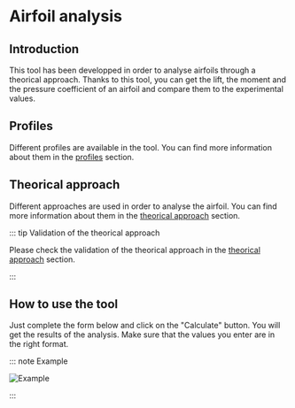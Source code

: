# Airfoil analysis <Badge type="tip" text="^1.1.0" />

## Introduction

This tool has been developped in order to analyse airfoils through a theorical approach.
Thanks to this tool, you can get the lift, the moment and the pressure coefficient of an airfoil and compare them to the experimental values.

## Profiles

Different profiles are available in the tool. You can find more information about them in the [profiles](./profiles/) section.

## Theorical approach

Different approaches are used in order to analyse the airfoil. You can find more information about them in the [theorical approach](./theorical-approach/) section.

::: tip Validation of the theorical approach

Please check the validation of the theorical approach in the [theorical approach](./theorical-approach/#validation) section.

:::

## How to use the tool

Just complete the form below and click on the "Calculate" button. You will get the results of the analysis.
Make sure that the values you enter are in the right format.

::: note Example

![Example](/airfoil/parameters.png)

:::